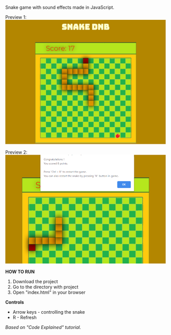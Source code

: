 Snake game with sound effects made in JavaScript.

Preview 1: 
![alt text](https://raw.githubusercontent.com/azagorowski/snake-dnb-the-game/master/screenshots/ss1.PNG "Preview 1")

Preview 2: 
![alt text](https://raw.githubusercontent.com/azagorowski/snake-dnb-the-game/master/screenshots/ss2.PNG "Preview 2")

**HOW TO RUN**

1) Download the project
2) Go to the directory with project
3) Open "index.html" in your browser

**Controls**

- Arrow keys - controlling the snake
- R - Refresh

*Based on "Code Explained" tutorial.*

